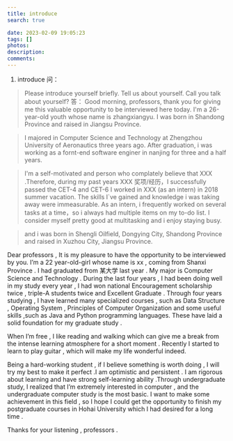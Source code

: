 ```yaml
---
title: introduce
search: true

date: 2023-02-09 19:05:23
tags: []
photos:
description:
comments:
---
```


1. introduce
问：
> Please introduce yourself briefly.
> Tell us about yourself.
> Call you talk about yourself?
答：
> Good morning, professors, thank you for giving me this valuable opportunity to be interviewed here today. I'm a 26-year-old youth whose name is zhangxiangyu. I was born in Shandong Province and raised in Jiangsu Province.

> I majored in Computer Science and Technology at Zhengzhou University of Aeronautics three years ago. After graduation, i was working as a fornt-end software enginer in nanjing for three and a half years.




> I'm a self-motivated and person who complately believe that XXX .Therefore, during my past years XXX 奖项/经历，I successfully passed the CET-4 and CET-6
> I worked in XXX (as an intern) in 2018 summer vacation. The skills I`ve gained and knowledge i was taking away were immeasurable. As an intern, i frequently worked on several tasks at a time，so i always had multiple items on my to-do list. I consider myself pretty good at multitasking and i enjoy staying busy.

>  and i was born in Shengli Oilfield, Dongying City, Shandong Province and raised in Xuzhou City, Jiangsu Province.


Dear professors , It is my pleasure to have the opportunity to be interviewed by you. I’m a 22 year-old-girl whose name is xx , coming from Shanxi Province . I had graduated from 某大学 last year . My major is Computer Science and Technology . During the last four years , I had been doing well in my study every year , I had won national Encouragement scholarship twice , triple-A students twice and Excellent Graduate . Through four years studying , I have learned many specialized courses , such as Data Structure , Operating System , Principles of Computer Organization and some useful skills ,such as Java and Python programming languages. These have laid a solid foundation for my graduate study . 

When I’m free , I like reading and walking which can give me a break from the intense learning atmosphere for a short moment . Recently I started to learn to play guitar , which will make my life wonderful indeed.

Being a hard-working student , if I believe something is worth doing , I will try my best to make it perfect .I am optimistic and persistent . I am rigorous about learning and have strong self-learning ability .Through undergraduate study, I realized that I’m extremely interested in computer , and the undergraduate computer study is the most basic. I want to make some achievement in this field , so I hope I could get the opportunity to finish my postgraduate courses in Hohai University which I had desired for a long time .

Thanks for your listening , professors .


